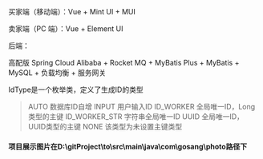 买家端（移动端）：Vue + Mint UI + MUI

卖家端（PC 端）：Vue + Element UI

后端：

高配版 Spring Cloud Alibaba + Rocket MQ + MyBatis Plus + MyBatis + MySQL + 负载均衡 + 服务网关


IdType是一个枚举类，定义了生成ID的类型
> AUTO 数据库ID自增
  INPUT 用户输入ID
  ID_WORKER 全局唯一ID，Long类型的主键
  ID_WORKER_STR 字符串全局唯一ID
  UUID 全局唯一ID，UUID类型的主键
  NONE 该类型为未设置主键类型

#### 项目展示图片在D:\gitProject\to\src\main\java\com\gosang\photo路径下

